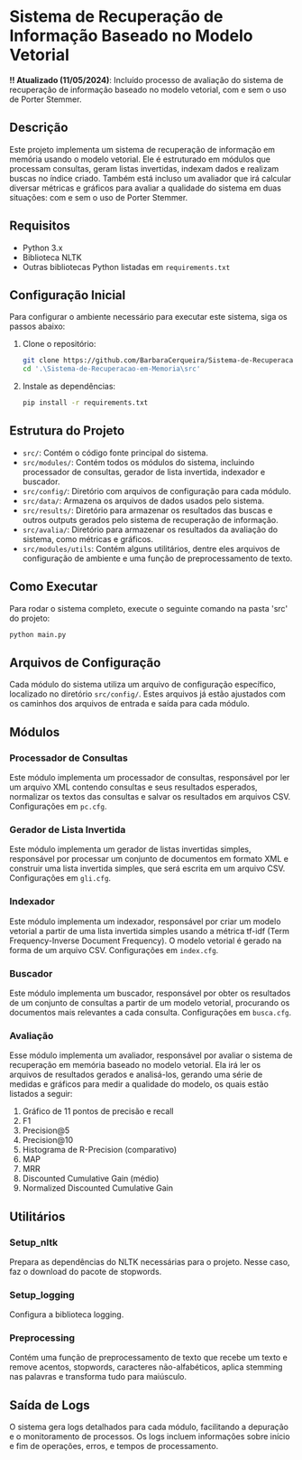 # Sistema de Recuperação de Informação Baseado no Modelo Vetorial

**!! Atualizado (11/05/2024)**: Incluído processo de avaliação do sistema de recuperação de informação baseado no modelo vetorial, com e sem o uso de Porter Stemmer.

## Descrição
Este projeto implementa um sistema de recuperação de informação em memória usando o modelo vetorial. Ele é estruturado em módulos que processam consultas, geram listas invertidas, indexam dados e realizam buscas no índice criado. Também está incluso um avaliador que irá calcular diversar métricas e gráficos para avaliar a qualidade do sistema em duas situações: com e sem o uso de Porter Stemmer.

## Requisitos
- Python 3.x
- Biblioteca NLTK
- Outras bibliotecas Python listadas em `requirements.txt`

## Configuração Inicial
Para configurar o ambiente necessário para executar este sistema, siga os passos abaixo:

1. Clone o repositório:
   ```bash
   git clone https://github.com/BarbaraCerqueira/Sistema-de-Recuperacao-em-Memoria.git
   cd '.\Sistema-de-Recuperacao-em-Memoria\src'
   ```

2. Instale as dependências:
   ```bash
   pip install -r requirements.txt
   ```

## Estrutura do Projeto
- `src/`: Contém o código fonte principal do sistema.
- `src/modules/`: Contém todos os módulos do sistema, incluindo processador de consultas, gerador de lista invertida, indexador e buscador.
- `src/config/`: Diretório com arquivos de configuração para cada módulo.
- `src/data/`: Armazena os arquivos de dados usados pelo sistema.
- `src/results/`: Diretório para armazenar os resultados das buscas e outros outputs gerados pelo sistema de recuperação de informação.
- `src/avalia/`: Diretório para armazenar os resultados da avaliação do sistema, como métricas e gráficos.
- `src/modules/utils`: Contém alguns utilitários, dentre eles arquivos de configuração de ambiente e uma função de preprocessamento de texto.

## Como Executar
Para rodar o sistema completo, execute o seguinte comando na pasta 'src' do projeto:

```bash
python main.py
```

## Arquivos de Configuração
Cada módulo do sistema utiliza um arquivo de configuração específico, localizado no diretório `src/config/`. Estes arquivos já estão ajustados com os caminhos dos arquivos de entrada e saída para cada módulo.

## Módulos
### Processador de Consultas
Este módulo implementa um processador de consultas, responsável por ler um arquivo XML contendo consultas e seus resultados esperados, normalizar os textos das consultas e salvar os resultados em arquivos CSV. Configurações em `pc.cfg`.

### Gerador de Lista Invertida
Este módulo implementa um gerador de listas invertidas simples, responsável por processar um conjunto de documentos em formato XML e construir uma lista invertida simples, que será escrita em um arquivo CSV. Configurações em `gli.cfg`.

### Indexador
Este módulo implementa um indexador, responsável por criar um modelo vetorial a partir de uma lista invertida simples usando a métrica tf-idf (Term Frequency-Inverse Document Frequency). O modelo vetorial é gerado na forma de um arquivo CSV. Configurações em `index.cfg`.

### Buscador
Este módulo implementa um buscador, responsável por obter os resultados de um conjunto de consultas a partir de um modelo vetorial, procurando os documentos mais relevantes a cada consulta. Configurações em `busca.cfg`.

### Avaliação
Esse módulo implementa um avaliador, responsável por avaliar o sistema de recuperação em memória baseado no modelo vetorial. Ela irá ler os arquivos de resultados gerados e analisá-los, gerando uma série de medidas e gráficos para medir a qualidade do modelo, os quais estão listados a seguir:
   1. Gráfico de 11 pontos de precisão e recall
   2. F1
   3. Precision@5
   4. Precision@10
   5. Histograma de R-Precision (comparativo)
   6. MAP
   7. MRR
   8. Discounted Cumulative Gain (médio)
   9. Normalized Discounted Cumulative Gain

## Utilitários

### Setup_nltk
Prepara as dependências do NLTK necessárias para o projeto. Nesse caso, faz o download do pacote de stopwords.

### Setup_logging
Configura a biblioteca logging.

### Preprocessing
Contém uma função de preprocessamento de texto que recebe um texto e remove acentos, stopwords, caracteres não-alfabéticos, aplica stemming nas palavras e transforma tudo para maiúsculo.

## Saída de Logs
O sistema gera logs detalhados para cada módulo, facilitando a depuração e o monitoramento de processos. Os logs incluem informações sobre início e fim de operações, erros, e tempos de processamento.
